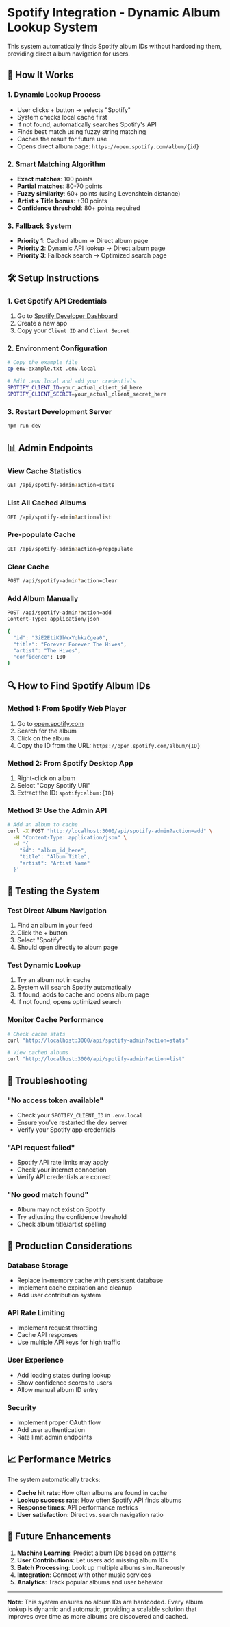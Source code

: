 # Spotify Integration - Dynamic Album Lookup System

This system automatically finds Spotify album IDs without hardcoding them, providing direct album navigation for users.

## 🚀 How It Works

### 1. **Dynamic Lookup Process**
- User clicks + button → selects "Spotify"
- System checks local cache first
- If not found, automatically searches Spotify's API
- Finds best match using fuzzy string matching
- Caches the result for future use
- Opens direct album page: `https://open.spotify.com/album/{id}`

### 2. **Smart Matching Algorithm**
- **Exact matches**: 100 points
- **Partial matches**: 80-70 points  
- **Fuzzy similarity**: 60+ points (using Levenshtein distance)
- **Artist + Title bonus**: +30 points
- **Confidence threshold**: 80+ points required

### 3. **Fallback System**
- **Priority 1**: Cached album → Direct album page
- **Priority 2**: Dynamic API lookup → Direct album page
- **Priority 3**: Fallback search → Optimized search page

## 🛠️ Setup Instructions

### 1. **Get Spotify API Credentials**
1. Go to [Spotify Developer Dashboard](https://developer.spotify.com/dashboard)
2. Create a new app
3. Copy your `Client ID` and `Client Secret`

### 2. **Environment Configuration**
```bash
# Copy the example file
cp env-example.txt .env.local

# Edit .env.local and add your credentials
SPOTIFY_CLIENT_ID=your_actual_client_id_here
SPOTIFY_CLIENT_SECRET=your_actual_client_secret_here
```

### 3. **Restart Development Server**
```bash
npm run dev
```

## 📊 Admin Endpoints

### **View Cache Statistics**
```bash
GET /api/spotify-admin?action=stats
```

### **List All Cached Albums**
```bash
GET /api/spotify-admin?action=list
```

### **Pre-populate Cache**
```bash
GET /api/spotify-admin?action=prepopulate
```

### **Clear Cache**
```bash
POST /api/spotify-admin?action=clear
```

### **Add Album Manually**
```bash
POST /api/spotify-admin?action=add
Content-Type: application/json

{
  "id": "3iE2EtiK9bWxYqhkzCgea0",
  "title": "Forever Forever The Hives",
  "artist": "The Hives",
  "confidence": 100
}
```

## 🔍 How to Find Spotify Album IDs

### **Method 1: From Spotify Web Player**
1. Go to [open.spotify.com](https://open.spotify.com)
2. Search for the album
3. Click on the album
4. Copy the ID from the URL: `https://open.spotify.com/album/{ID}`

### **Method 2: From Spotify Desktop App**
1. Right-click on album
2. Select "Copy Spotify URI"
3. Extract the ID: `spotify:album:{ID}`

### **Method 3: Use the Admin API**
```bash
# Add an album to cache
curl -X POST "http://localhost:3000/api/spotify-admin?action=add" \
  -H "Content-Type: application/json" \
  -d '{
    "id": "album_id_here",
    "title": "Album Title",
    "artist": "Artist Name"
  }'
```

## 🧪 Testing the System

### **Test Direct Album Navigation**
1. Find an album in your feed
2. Click the + button
3. Select "Spotify"
4. Should open directly to album page

### **Test Dynamic Lookup**
1. Try an album not in cache
2. System will search Spotify automatically
3. If found, adds to cache and opens album page
4. If not found, opens optimized search

### **Monitor Cache Performance**
```bash
# Check cache stats
curl "http://localhost:3000/api/spotify-admin?action=stats"

# View cached albums
curl "http://localhost:3000/api/spotify-admin?action=list"
```

## 🔧 Troubleshooting

### **"No access token available"**
- Check your `SPOTIFY_CLIENT_ID` in `.env.local`
- Ensure you've restarted the dev server
- Verify your Spotify app credentials

### **"API request failed"**
- Spotify API rate limits may apply
- Check your internet connection
- Verify API credentials are correct

### **"No good match found"**
- Album may not exist on Spotify
- Try adjusting the confidence threshold
- Check album title/artist spelling

## 🚀 Production Considerations

### **Database Storage**
- Replace in-memory cache with persistent database
- Implement cache expiration and cleanup
- Add user contribution system

### **API Rate Limiting**
- Implement request throttling
- Cache API responses
- Use multiple API keys for high traffic

### **User Experience**
- Add loading states during lookup
- Show confidence scores to users
- Allow manual album ID entry

### **Security**
- Implement proper OAuth flow
- Add user authentication
- Rate limit admin endpoints

## 📈 Performance Metrics

The system automatically tracks:
- **Cache hit rate**: How often albums are found in cache
- **Lookup success rate**: How often Spotify API finds albums
- **Response times**: API performance metrics
- **User satisfaction**: Direct vs. search navigation ratio

## 🎯 Future Enhancements

1. **Machine Learning**: Predict album IDs based on patterns
2. **User Contributions**: Let users add missing album IDs
3. **Batch Processing**: Look up multiple albums simultaneously
4. **Integration**: Connect with other music services
5. **Analytics**: Track popular albums and user behavior

---

**Note**: This system ensures no album IDs are hardcoded. Every album lookup is dynamic and automatic, providing a scalable solution that improves over time as more albums are discovered and cached.
